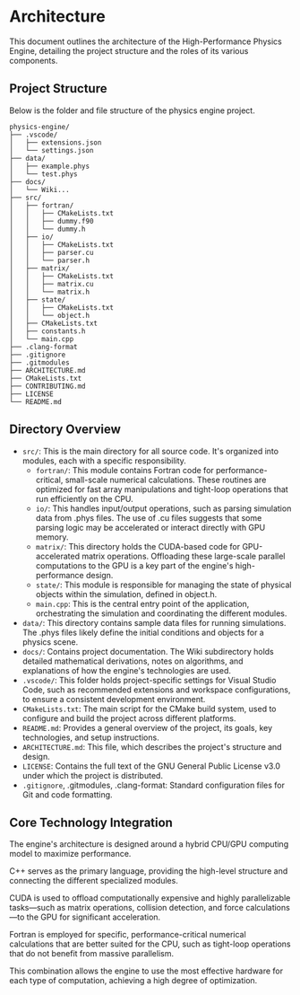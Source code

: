 Architecture
============

This document outlines the architecture of the High-Performance Physics Engine, detailing the project structure and the roles of its various components.

Project Structure
-----------------

Below is the folder and file structure of the physics engine project.

```
physics-engine/
├── .vscode/
│   ├── extensions.json
│   └── settings.json
├── data/
│   ├── example.phys
│   └── test.phys
├── docs/
│   └── Wiki...
├── src/
│   ├── fortran/
│   │   ├── CMakeLists.txt
│   │   ├── dummy.f90
│   │   └── dummy.h
│   ├── io/
│   │   ├── CMakeLists.txt
│   │   ├── parser.cu
│   │   └── parser.h
│   ├── matrix/
│   │   ├── CMakeLists.txt
│   │   ├── matrix.cu
│   │   └── matrix.h
│   ├── state/
│   │   ├── CMakeLists.txt
│   │   └── object.h
│   ├── CMakeLists.txt
│   ├── constants.h
│   └── main.cpp
├── .clang-format
├── .gitignore
├── .gitmodules
├── ARCHITECTURE.md
├── CMakeLists.txt
├── CONTRIBUTING.md
├── LICENSE
└── README.md
```

Directory Overview
------------------

- `src/`: This is the main directory for all source code. It's organized into modules, each with a specific responsibility.
    - `fortran/`: This module contains Fortran code for performance-critical, small-scale numerical calculations. These routines are optimized for fast array manipulations and tight-loop operations that run efficiently on the CPU.
    - `io/`: This handles input/output operations, such as parsing simulation data from .phys files. The use of .cu files suggests that some parsing logic may be accelerated or interact directly with GPU memory.
    - `matrix/`: This directory holds the CUDA-based code for GPU-accelerated matrix operations. Offloading these large-scale parallel computations to the GPU is a key part of the engine's high-performance design.
    - `state/`: This module is responsible for managing the state of physical objects within the simulation, defined in object.h.
    - `main.cpp`: This is the central entry point of the application, orchestrating the simulation and coordinating the different modules.
- `data/`: This directory contains sample data files for running simulations. The .phys files likely define the initial conditions and objects for a physics scene.
- `docs/`: Contains project documentation. The Wiki subdirectory holds detailed mathematical derivations, notes on algorithms, and explanations of how the engine's technologies are used.
- `.vscode/`: This folder holds project-specific settings for Visual Studio Code, such as recommended extensions and workspace configurations, to ensure a consistent development environment.
- `CMakeLists.txt`: The main script for the CMake build system, used to configure and build the project across different platforms.
- `README.md`: Provides a general overview of the project, its goals, key technologies, and setup instructions.
- `ARCHITECTURE.md`: This file, which describes the project's structure and design.
- `LICENSE`: Contains the full text of the GNU General Public License v3.0 under which the project is distributed.
- `.gitignore`, .gitmodules, .clang-format: Standard configuration files for Git and code formatting.

Core Technology Integration
----------------------------

The engine's architecture is designed around a hybrid CPU/GPU computing model to maximize performance.

C++ serves as the primary language, providing the high-level structure and connecting the different specialized modules.

CUDA is used to offload computationally expensive and highly parallelizable tasks—such as matrix operations, collision detection, and force calculations—to the GPU for significant acceleration.

Fortran is employed for specific, performance-critical numerical calculations that are better suited for the CPU, such as tight-loop operations that do not benefit from massive parallelism.

This combination allows the engine to use the most effective hardware for each type of computation, achieving a high degree of optimization.